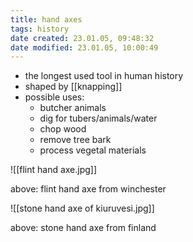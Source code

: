 ```yaml
---
title: hand axes
tags: history
date created: 23.01.05, 09:48:32
date modified: 23.01.05, 10:00:49
---
```


- the longest used tool in human history
- shaped by [[knapping]]
- possible uses:
	- butcher animals
	- dig for tubers/animals/water
	- chop wood
	- remove tree bark
	- process vegetal materials

![[flint hand axe.jpg]]

above: flint hand axe from winchester

![[stone hand axe of kiuruvesi.jpg]]

above: stone hand axe from finland
